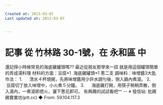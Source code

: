 ```yaml
---

Created at: 2013-03-07
Last updated at: 2013-03-07


---
```


# 記事 從 竹林路 30-1號，在 永和區 中


還記得小時候常見的海底雞罐頭嗎??
最近從朋友那學來一招
就是用這個罐頭簡單的弄成湯料理
材料的方面：豆腐\*1  海底雞罐頭\*1 蔥二支
調味料：味增醬3大匙
作法：
1\.      清水４杯燒開，先將味增醬用少許水調勻後，倒入鍋內煮滾。
2\.      豆腐切丁放入味增中，小火煮５分鐘。
3\.      海底雞打開，用筷子稍稍弄散，倒入湯內，一煮滾即熄火，灑下蔥花即可。
有興趣的試試看吧^^
\--
※ 發信站: 批踢踢實業坊(ptt.cc)
◆ From: 59.104.117.3

